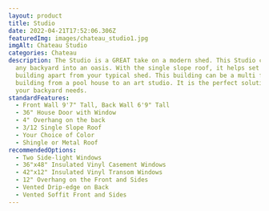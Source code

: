```yaml
---
layout: product
title: Studio
date: 2022-04-21T17:52:06.306Z
featuredImg: images/chateau_studio1.jpg
imgAlt: Chateau Studio
categories: Chateau
description: The Studio is a GREAT take on a modern shed. This Studio can turn
  any backyard into an oasis. With the single slope roof, it helps set this
  building apart from your typical shed. This building can be a multi functional
  building from a pool house to an art studio. It is the perfect solution for
  your backyard needs.
standardFeatures:
  - Front Wall 9'7" Tall, Back Wall 6'9" Tall
  - 36" House Door with Window
  - 4" Overhang on the back
  - 3/12 Single Slope Roof
  - Your Choice of Color
  - Shingle or Metal Roof
recommendedOptions:
  - Two Side-light Windows
  - 36"x48" Insulated Vinyl Casement Windows
  - 42"x12" Insulated Vinyl Transom Windows
  - 12" Overhang on the Front and Sides
  - Vented Drip-edge on Back
  - Vented Soffit Front and Sides
---
```

